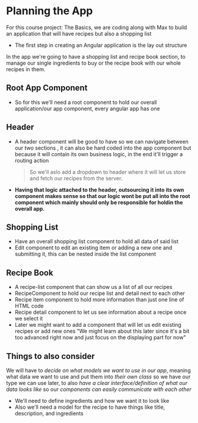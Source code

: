 # Planning the App

For this course project: The Basics, we are coding along with Max to build an application that will have recipes but also a shopping list

- The first step in creating an Angular application is the lay out structure

In the app we're going to have a shopping list and recipe book section, to manage our single ingredients to buy or the recipe book with our whole recipes in them.

## Root App Component

- So for this we'll need a root component to hold our overall application/our app component, every angular app has one

## Header

- A header component will be good to have so we can navigate between our two sections , it can also be hard coded into the app component but because it will contain its own business logic, in the end it'll trigger a routing action
  > So we'll aslo add a dropdown to header where it will let us store and fetch our recipes from the server.
- **Having that logic attached to the header, outsourcing it into its own component makes sense so that our logic wont be put all into the root component which mainly should only be responsible for holdin the overall app.**

## Shopping List

- Have an overall shopping list component to hold all data of said list
- Edit component to edit an existing item or adding a new one and submitting it, this can be nested inside the list component

## Recipe Book

- A recipe-list component that can show us a list of all our recipes
- RecipeComponent to hold our recipe list and detail next to each other
- Recipe item component to hold more information than just one line of HTML code
- Recipe detail component to let us see information about a recipe once we select it
- Later we might want to add a component that will let us edit existing recipes or add new ones
  "We might learn about this later since it's a bit too advanced right now and just focus on the displaying part for now"

## Things to also consider

We will have to _decide on what models we want to use in our app_, meaning what data we want to use and put them into _their own class_ so we have our type we can use later, to also _have a clear interface/definition of what our data looks like_ so our _components can easily communicate with each other_

- We'll need to define ingredients and how we want it to look like
- Also we'll need a model for the recipe to have things like title, description, and ingredients

